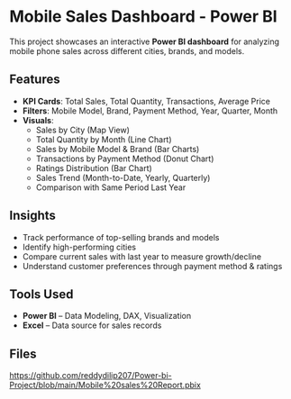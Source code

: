 #  Mobile Sales Dashboard - Power BI

This project showcases an interactive **Power BI dashboard** for analyzing mobile phone sales across different cities, brands, and models.  

## Features

- **KPI Cards**: Total Sales, Total Quantity, Transactions, Average Price  
- **Filters**: Mobile Model, Brand, Payment Method, Year, Quarter, Month  
- **Visuals**:
  - Sales by City (Map View)  
  - Total Quantity by Month (Line Chart)  
  - Sales by Mobile Model & Brand (Bar Charts)  
  - Transactions by Payment Method (Donut Chart)  
  - Ratings Distribution (Bar Chart)  
  - Sales Trend (Month-to-Date, Yearly, Quarterly)  
  - Comparison with Same Period Last Year  

##  Insights
- Track performance of top-selling brands and models  
- Identify high-performing cities  
- Compare current sales with last year to measure growth/decline  
- Understand customer preferences through payment method & ratings  

##  Tools Used
- **Power BI** – Data Modeling, DAX, Visualization  
- **Excel** – Data source for sales records  

##  Files
https://github.com/reddydilip207/Power-bi-Project/blob/main/Mobile%20sales%20Report.pbix

